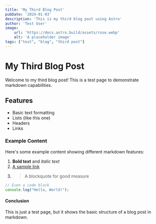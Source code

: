 ```yaml
---
title: 'My Third Blog Post'
pubDate: '2024-01-03'
description: 'This is my third blog post using Astro'
author: 'Test User'
image:
    url: 'https://docs.astro.build/assets/rose.webp'
    alt: 'A placeholder image'
tags: ["test", "blog", "third post"]
---
```


# My Third Blog Post

Welcome to my third blog post! This is a test page to demonstrate markdown capabilities.

## Features

- Basic text formatting
- Lists (like this one)
- Headers
- Links

### Example Content

Here's some example content showing different markdown features:

1. **Bold text** and *italic text*
2. [A sample link](https://example.com)
3. > A blockquote for good measure

```javascript
// Even a code block
console.log("Hello, World!");
```

#### Conclusion

This is just a test page, but it shows the basic structure of a blog post in markdown.